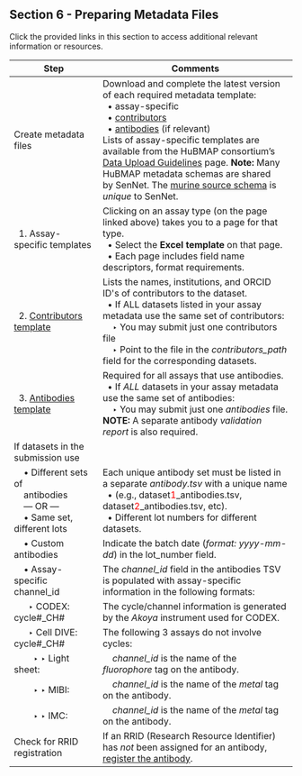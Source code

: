 ## Section 6 - Preparing Metadata Files

Click the provided links in this section to access additional relevant information or resources.

|Step | Comments |
|---------------------------------------|------------------------------------------------------------------------|
|Create metadata files | Download and complete the latest version of each required metadata template: <br> &nbsp; • assay-specific <br> &nbsp; • <a href="https://hubmapconsortium.github.io/ingest-validation-tools/contributors/current/">contributors</a> <br> &nbsp; • <a href="https://hubmapconsortium.github.io/ingest-validation-tools/antibodies/">antibodies</a> (if relevant) <br> Lists of assay-specific templates are available from the HuBMAP consortium’s <br> <a href="https://hubmapconsortium.github.io/ingest-validation-tools/">Data Upload Guidelines</a> page. **Note:** Many HuBMAP metadata schemas are shared <br> by SenNet. The <a href="https://docs.sennetconsortium.org/libraries/ingest-validation-tools/schemas/source-murine">murine source schema</a> is _unique_ to SenNet.|
|&nbsp; 1. Assay-specific templates | Clicking on an assay type (on the page linked above) takes you to a page for that type. <br> &nbsp; • Select the <strong>Excel template</strong> on that page. <br> &nbsp; • Each page includes field name descriptors, format requirements.|
|&nbsp; 2. <a href="https://hubmapconsortium.github.io/ingest-validation-tools/contributors/current/">Contributors template</a> | Lists the names, institutions, and ORCID ID's of contributors to the dataset. <br> &nbsp; • If ALL datasets listed in your assay metadata use the same set of contributors: <br> &nbsp; &nbsp; ‣ You may submit just one contributors file <br> &nbsp; &nbsp; ‣ Point to the file in the <em>contributors_path</em> field for the corresponding datasets.|
|&nbsp; 3. <a href="https://hubmapconsortium.github.io/ingest-validation-tools/antibodies/"> Antibodies template</a> | Required for all assays that use antibodies. <br> &nbsp; • If _ALL_ datasets in your assay metadata use the same set of antibodies: <br> &nbsp; &nbsp; ‣ You may submit just one <em>antibodies</em> file. <br> **NOTE:** A separate antibody _validation report_ is also required. |
|If datasets in the submission use | |
|&nbsp; &nbsp; • Different sets of <br> &nbsp; &nbsp; antibodies <br> &nbsp; &nbsp; — OR —  <br> &nbsp; &nbsp; • Same set, different lots | Each unique antibody set must be listed in a separate _antibody.tsv_ with a unique name <br> &nbsp; • (e.g., dataset<font color=red>1</font>_antibodies.tsv, dataset<font color=red>2</font>_antibodies.tsv, etc). <br> &nbsp; • Different lot numbers for different datasets.|
|&nbsp; &nbsp; • Custom antibodies | Indicate the batch date (_format: yyyy-mm-dd_) in the lot_number field. |
|&nbsp; &nbsp; • Assay-specific channel_id | The _channel_id_ field in the antibodies TSV is populated with assay-specific <br> information in the following formats: |
|&nbsp; &nbsp; &nbsp; ‣ CODEX: cycle#_CH# | The cycle/channel information is generated by the <em>Akoya</em> instrument used for CODEX. |
|&nbsp; &nbsp; &nbsp; ‣ Cell DIVE: cycle#_CH# | The following 3 assays do not involve cycles: |
|&nbsp; &nbsp; &nbsp; &nbsp; ‣ ‣ Light sheet: | &nbsp; &nbsp; _channel_id_ is the name of the _fluorophore_ tag on the antibody. |
|&nbsp; &nbsp; &nbsp; &nbsp; ‣ ‣ MIBI: | &nbsp; &nbsp; _channel_id_ is the name of the _metal_ tag on the antibody. |
|&nbsp; &nbsp; &nbsp; &nbsp; ‣ ‣ IMC: | &nbsp; &nbsp; _channel_id_ is the name of the _metal_ tag on the antibody. |
|Check for RRID registration | If an RRID (Research Resource Identifier) has _not_ been assigned for an antibody, <br> <a href="http://antibodyregistry.org">register the antibody</a>. |
